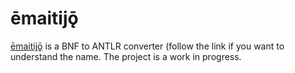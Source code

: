 ēmaitijǭ
========

[ēmaitijǭ](http://en.wiktionary.org/wiki/Appendix:Proto-Germanic/%C4%93maitij%C7%AD) is a BNF to ANTLR converter (follow the link if you want to understand the name. The project is a work in progress. 
